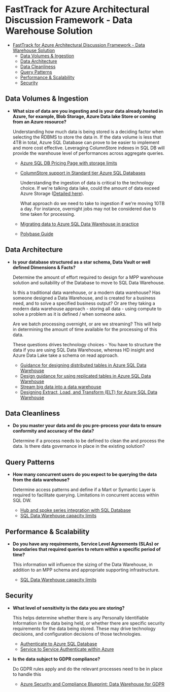 # FastTrack for Azure Architectural Discussion Framework - Data Warehouse Solution

- [FastTrack for Azure Architectural Discussion Framework - Data Warehouse Solution](#fasttrack-for-azure-architectural-discussion-framework---data-warehouse-solution)
  - [Data Volumes & Ingestion](#data-volumes--ingestion)
  - [Data Architecture](#data-architecture)
  - [Data Cleanliness](#data-cleanliness)
  - [Query Patterns](#query-patterns)
  - [Performance & Scalability](#performance--scalability)
  - [Security](#security)

## Data Volumes & Ingestion

- **What size of data are you ingesting and is your data already hosted in Azure, for example, Blob Storage, Azure Data lake Store or coming from an Azure resource?**

    Understanding how much data is being stored is a deciding factor when selecting the RDBMS to store the data in.  If the data volume is less that 4TB in total, Azure SQL Database can prove to be easier to implement and more cost effective.  Leveraging ColumnStore indexes in SQL DB will provide the warehouse level of performances across aggregate queries.

  - [Azure SQL DB Pricing Page with storage limits](https://azure.microsoft.com/en-us/pricing/details/sql-database/single/)
  - [ColumnStore support in Standard tier Azure SQL Databases](https://azure.microsoft.com/en-us/blog/columnstore-support-in-standard-tier-azure-sql-databases/)

    Understanding the ingestion of data is critical to the technology choice. If we're talking data lake, could the amount of data exceed Azure Storage ([Detailed here](https://docs.microsoft.com/en-us/azure/azure-subscription-service-limits#storage-limits)).

    What approach do we need to take to ingestion if we're moving 10TB a day. For instance, overnight jobs may not be considered due to time taken for processing.

  - [Migrating data to Azure SQL Data Warehouse in practice](https://blogs.msdn.microsoft.com/sqlcat/2016/08/18/migrating-data-to-azure-sql-data-warehouse-in-practice/)
  - [Polybase Guide](https://docs.microsoft.com/en-us/sql/relational-databases/polybase/polybase-guide?view=sql-server-2017)

## Data Architecture

- **Is your database structured as a star schema, Data Vault or well defined Dimensions & Facts?**

    Determine the amount of effort required to design for a MPP warehouse solution and suitability of the Database to move to SQL Data Warehouse.

    Is this a traditional data warehouse, or a modern data warehouse? Has someone designed a Data Warehouse, and is created for a business need, and to solve a specified business output? Or are they taking a modern data warehouse approach - storing all data - using compute to solve a problem as it is defined / when someone asks.

    Are we batch processing overnight, or are we streaming? This will help in determining the amount of time available for the processing of this data.

    These questions drives technology choices - You have to structure the data if you are using SQL Data Warehouse, whereas HD insight and Azure Data Lake take a schema on read approach.

  - [Guidance for designing distributed tables in Azure SQL Data Warehouse](https://docs.microsoft.com/en-us/azure/sql-data-warehouse/sql-data-warehouse-tables-distribute)
  - [Design guidance for using replicated tables in Azure SQL Data Warehouse](https://docs.microsoft.com/en-us/azure/sql-data-warehouse/design-guidance-for-replicated-tables)
  - [Stream big data into a data warehouse](https://docs.microsoft.com/en-us/azure/event-grid/event-grid-event-hubs-integration)
  - [Designing Extract, Load, and Transform (ELT) for Azure SQL Data Warehouse](https://docs.microsoft.com/en-gb/azure/sql-data-warehouse/design-elt-data-loading)

## Data Cleanliness

- **Do you master your data and do you pre-process your data to ensure conformity and accuracy of the data?**

    Determine if a process needs to be defined to clean the and process the data. Is there data governance in place in the existing solution?

## Query Patterns

- **How many concurrent users do you expect to be querying the data from the data warehouse?**

    Determine access patterns and define if a Mart or Symantic Layer is required to facilitate querying. Limitations in concurrent access within SQL DW.

  - [Hub and spoke series integration with SQL Database](https://azure.microsoft.com/en-gb/blog/azuresqldw-hub-and-spoke-series-integration-with-sql-database/)
  - [SQL Data Warehouse capacity limits](https://docs.microsoft.com/en-us/azure/sql-data-warehouse/sql-data-warehouse-service-capacity-limits)

## Performance & Scalability

- **Do you have any requirements, Service Level Agreements (SLAs) or boundaries that required queries to return within a specific period of time?**

    This information will influence the sizing of the Data Warehouse, in addition to an MPP schema and appropriate supporting infrastructure.

  - [SQL Data Warehouse capacity limits](https://docs.microsoft.com/en-us/azure/sql-data-warehouse/sql-data-warehouse-service-capacity-limits)

## Security

- **What level of sensitivity is the data you are storing?**

    This helps determine whether there is any Personally Identifiable Information in the data being held, or whether there are specific security requirements for the data being stored. These may drive technology decisions, and configuration decisions of those technologies.

  - [Authenticate to Azure SQL Database](https://docs.microsoft.com/en-us/azure/sql-data-warehouse/sql-data-warehouse-authentication)
  - [Service to Service Authenticate within Azure](https://docs.microsoft.com/en-gb/azure/data-lake-store/data-lake-store-service-to-service-authenticate-using-active-directory)

- **Is the data subject to GDPR compliance?**

  Do GDPR rules apply and do the relevant processes need to be in place to handle this

  - [Azure Security and Compliance Blueprint: Data Warehouse for GDPR](https://docs.microsoft.com/en-us/azure/security/blueprints/gdpr-datawarehouse-overview)